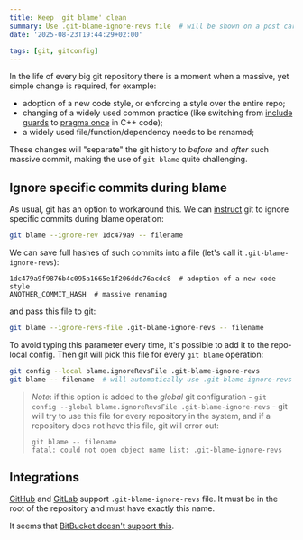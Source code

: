```yaml
---
title: Keep 'git blame' clean
summary: Use .git-blame-ignore-revs file  # will be shown on a post card on the main page
date: '2025-08-23T19:44:29+02:00'

tags: [git, gitconfig]
---
```


In the life of every big git repository there is a moment when a massive, yet simple change is required,
for example:

- adoption of a new code style, or enforcing a style over the entire repo;
- changing of a widely used common practice (like switching from
  [include guards](https://en.wikipedia.org/wiki/Include_guard) to
  [pragma once](https://en.cppreference.com/w/cpp/preprocessor/impl) in C++ code);
- a widely used file/function/dependency needs to be renamed;

These changes will "separate" the git history to _before_ and _after_ such massive commit,
making the use of `git blame` quite challenging.

## Ignore specific commits during blame

As usual, git has an option to workaround this. We can
[instruct](https://git-scm.com/docs/git-blame#Documentation/git-blame.txt---ignore-revrev) git
to ignore specific commits during blame operation:

```bash
git blame --ignore-rev 1dc479a9 -- filename
```

We can save full hashes of such commits into a file (let's call it `.git-blame-ignore-revs`):

```
1dc479a9f9876b4c095a1665e1f206ddc76acdc8  # adoption of a new code style
ANOTHER_COMMIT_HASH  # massive renaming
```

and pass this file to git:

```bash
git blame --ignore-revs-file .git-blame-ignore-revs -- filename
```

To avoid typing this parameter every time, it's possible to add it to the repo-local config.
Then git will pick this file for every `git blame` operation:

```bash
git config --local blame.ignoreRevsFile .git-blame-ignore-revs
git blame -- filename  # will automatically use .git-blame-ignore-revs file
```

> _Note_: if this option is added to the _global_ git configuration -
> `git config --global blame.ignoreRevsFile .git-blame-ignore-revs` - git will try to use this file
> for every repository in the system, and if a repository does not have this file, git will error out:
>
> ```
> git blame -- filename
> fatal: could not open object name list: .git-blame-ignore-revs
> ```

## Integrations

[GitHub](https://docs.github.com/en/repositories/working-with-files/using-files/viewing-and-understanding-files#ignore-commits-in-the-blame-view)
and [GitLab](https://docs.gitlab.com/user/project/repository/files/git_blame/#ignore-specific-revisions)
support `.git-blame-ignore-revs` file. It must be in the root of the repository and must have exactly this name.

It seems that [BitBucket doesn't support this](https://jira.atlassian.com/browse/BSERV-12730).
